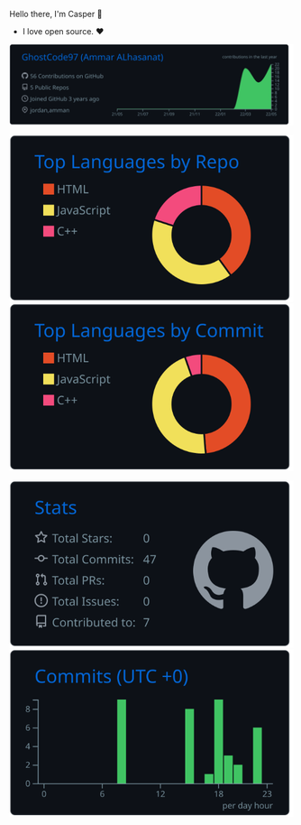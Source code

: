 Hello there, I'm Casper 👋
- I love open source. ❤️



[![](https://raw.githubusercontent.com/GhostCode97/GhostCode97/master/profile-summary-card-output/github_dark/0-profile-details.svg)](https://github.com/vn7n24fzkq/github-profile-summary-cards)

[![](https://raw.githubusercontent.com/GhostCode97/GhostCode97/master/profile-summary-card-output/github_dark/1-repos-per-language.svg)](https://github.com/vn7n24fzkq/github-profile-summary-cards) [![](https://raw.githubusercontent.com/GhostCode97/GhostCode97/master/profile-summary-card-output/github_dark/2-most-commit-language.svg)](https://github.com/vn7n24fzkq/github-profile-summary-cards)

[![](https://raw.githubusercontent.com/GhostCode97/GhostCode97/master/profile-summary-card-output/github_dark/3-stats.svg)](https://github.com/vn7n24fzkq/github-profile-summary-cards) [![](https://raw.githubusercontent.com/GhostCode97/GhostCode97/master/profile-summary-card-output/github_dark/4-productive-time.svg)](https://github.com/vn7n24fzkq/github-profile-summary-cards)

